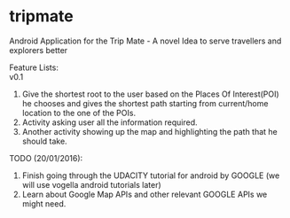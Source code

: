 # tripmate
Android Application for the Trip Mate - A novel Idea to serve travellers and explorers better

Feature Lists:  
v0.1  
1. Give the shortest root to the user based on the Places Of Interest(POI) he chooses and gives the shortest path starting from current/home location to the one of the POIs.  
2. Activity asking user all the information required.  
3. Another activity showing up the map and highlighting the path that he should take.  

TODO (20/01/2016):  
1. Finish going through the UDACITY tutorial for android by GOOGLE (we will use vogella android tutorials later)  
2. Learn about Google Map APIs and other relevant GOOGLE APIs we might need.  

